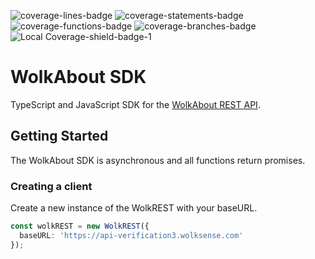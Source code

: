 ![coverage-lines-badge](https://img.shields.io/badge/Lines-77.69%25%20%28310%2F399%29-yellow.svg)
![coverage-statements-badge](https://img.shields.io/badge/Statements-77.68%25%20%28362%2F466%29-yellow.svg)
![coverage-functions-badge](https://img.shields.io/badge/Functions-82%25%20%2882%2F100%29-yellow.svg)
![coverage-branches-badge](https://img.shields.io/badge/Branches-70.83%25%20%2817%2F24%29-yellow.svg)
![Local Coverage-shield-badge-1](https://img.shields.io/badge/Local%20Coverage-100%25-brightgreen.svg)

# WolkAbout SDK

TypeScript and JavaScript SDK for the [WolkAbout REST API](https://restapi.wolkabout.com/).

## Getting Started

The WolkAbout SDK is asynchronous and all functions return promises.

### Creating a client

Create a new instance of the WolkREST with your baseURL.

```typescript
const wolkREST = new WolkREST({
  baseURL: 'https://api-verification3.wolksense.com'
});
```
